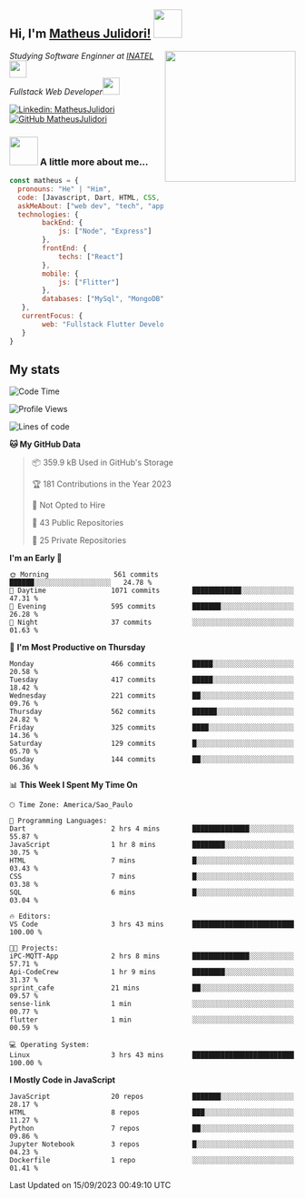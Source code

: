 <h2> Hi, I'm <a href="https://matheusjulidori.github.io" target="_blank">Matheus Julidori!</a> <img src="https://media.giphy.com/media/12oufCB0MyZ1Go/giphy.gif" width="50"></h2>
<img align='right' src="https://media.giphy.com/media/3oKIPnAiaMCws8nOsE/giphy.gif" width="230" height="auto">
<p><em>Studying Software Enginner at <a href="http://www.inatel.br" target="_blank">INATEL</a><img src="https://media.giphy.com/media/fYSnHlufseco8Fh93Z/giphy.gif" width="30"></br>
  Fullstack Web Developer<img src="https://media.giphy.com/media/WUlplcMpOCEmTGBtBW/giphy.gif" width="30">
</em></p>

[![Linkedin: MatheusJulidori](https://img.shields.io/badge/-MatheusJulidori-blue?style=flat-square&logo=Linkedin&logoColor=white&link=https://www.linkedin.com/in/MatheusJulidori/)](https://www.linkedin.com/in/MatheusJulidori/)
[![GitHub MatheusJulidori](https://img.shields.io/github/followers/matheusjulidori?label=follow&style=social)](https://github.com/MatheusJulidori)


### <img src="https://media.giphy.com/media/VgCDAzcKvsR6OM0uWg/giphy.gif" width="50"> A little more about me...  

```javascript
const matheus = {
  pronouns: "He" | "Him",
  code: [Javascript, Dart, HTML, CSS, Python, Java, C++],
  askMeAbout: ["web dev", "tech", "app dev", "games"],
  technologies: {
        backEnd: {
            js: ["Node", "Express"]
        },
        frontEnd: {
            techs: ["React"]
        },
        mobile: {
            js: ["Flitter"]
        },
        databases: ["MySql", "MongoDB","PostgreSQL","MariaDB"],
   },
   currentFocus: {
        web: "Fullstack Flutter Development"
   }
}
```
<h2>My stats</h2>

<!--START_SECTION:waka-->
![Code Time](http://img.shields.io/badge/Code%20Time-348%20hrs%2032%20mins-blue)

![Profile Views](http://img.shields.io/badge/Profile%20Views-0-blue)

![Lines of code](https://img.shields.io/badge/From%20Hello%20World%20I%27ve%20Written-7.1%20million%20lines%20of%20code-blue)

**🐱 My GitHub Data** 

> 📦 359.9 kB Used in GitHub's Storage 
 > 
> 🏆 181 Contributions in the Year 2023
 > 
> 🚫 Not Opted to Hire
 > 
> 📜 43 Public Repositories 
 > 
> 🔑 25 Private Repositories 
 > 
**I'm an Early 🐤** 

```text
🌞 Morning                561 commits         ██████░░░░░░░░░░░░░░░░░░░   24.78 % 
🌆 Daytime                1071 commits        ████████████░░░░░░░░░░░░░   47.31 % 
🌃 Evening                595 commits         ███████░░░░░░░░░░░░░░░░░░   26.28 % 
🌙 Night                  37 commits          ░░░░░░░░░░░░░░░░░░░░░░░░░   01.63 % 
```
📅 **I'm Most Productive on Thursday** 

```text
Monday                   466 commits         █████░░░░░░░░░░░░░░░░░░░░   20.58 % 
Tuesday                  417 commits         █████░░░░░░░░░░░░░░░░░░░░   18.42 % 
Wednesday                221 commits         ██░░░░░░░░░░░░░░░░░░░░░░░   09.76 % 
Thursday                 562 commits         ██████░░░░░░░░░░░░░░░░░░░   24.82 % 
Friday                   325 commits         ████░░░░░░░░░░░░░░░░░░░░░   14.36 % 
Saturday                 129 commits         █░░░░░░░░░░░░░░░░░░░░░░░░   05.70 % 
Sunday                   144 commits         ██░░░░░░░░░░░░░░░░░░░░░░░   06.36 % 
```


📊 **This Week I Spent My Time On** 

```text
🕑︎ Time Zone: America/Sao_Paulo

💬 Programming Languages: 
Dart                     2 hrs 4 mins        ██████████████░░░░░░░░░░░   55.87 % 
JavaScript               1 hr 8 mins         ████████░░░░░░░░░░░░░░░░░   30.75 % 
HTML                     7 mins              █░░░░░░░░░░░░░░░░░░░░░░░░   03.43 % 
CSS                      7 mins              █░░░░░░░░░░░░░░░░░░░░░░░░   03.38 % 
SQL                      6 mins              █░░░░░░░░░░░░░░░░░░░░░░░░   03.04 % 

🔥 Editors: 
VS Code                  3 hrs 43 mins       █████████████████████████   100.00 % 

🐱‍💻 Projects: 
iPC-MQTT-App             2 hrs 8 mins        ██████████████░░░░░░░░░░░   57.71 % 
Api-CodeCrew             1 hr 9 mins         ████████░░░░░░░░░░░░░░░░░   31.37 % 
sprint_cafe              21 mins             ██░░░░░░░░░░░░░░░░░░░░░░░   09.57 % 
sense-link               1 min               ░░░░░░░░░░░░░░░░░░░░░░░░░   00.77 % 
flutter                  1 min               ░░░░░░░░░░░░░░░░░░░░░░░░░   00.59 % 

💻 Operating System: 
Linux                    3 hrs 43 mins       █████████████████████████   100.00 % 
```

**I Mostly Code in JavaScript** 

```text
JavaScript               20 repos            ███████░░░░░░░░░░░░░░░░░░   28.17 % 
HTML                     8 repos             ███░░░░░░░░░░░░░░░░░░░░░░   11.27 % 
Python                   7 repos             ██░░░░░░░░░░░░░░░░░░░░░░░   09.86 % 
Jupyter Notebook         3 repos             █░░░░░░░░░░░░░░░░░░░░░░░░   04.23 % 
Dockerfile               1 repo              ░░░░░░░░░░░░░░░░░░░░░░░░░   01.41 % 
```




 Last Updated on 15/09/2023 00:49:10 UTC
<!--END_SECTION:waka-->

